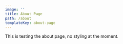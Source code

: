 ```yaml
---
image: ''
title: About Page
path: /about
templateKey: about-page
---
```

This is testing the about page, no styling at the moment.
